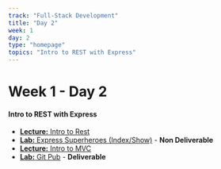 ```yaml
---
track: "Full-Stack Development"
title: "Day 2"
week: 1
day: 2
type: "homepage"
topics: "Intro to REST with Express"
---
```


# Week 1 - Day 2

#### Intro to REST with Express

- [**Lecture:** Intro to Rest](/full-stack-development/week-1/day-2/lecture-materials/intro-to-rest/)
- [**Lab:** Express Superheroes (Index/Show)](/full-stack-development/week-1/day-2/labs/express-superheroes/) - **Non Deliverable**
- [**Lecture:** Intro to MVC](/full-stack-development/week-1/day-2/lecture-materials/intro-to-mvc/)
- [**Lab:** Git Pub](/full-stack-development/week-1/day-2/labs/git-pub/) - **Deliverable**
